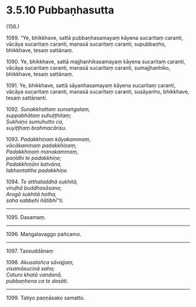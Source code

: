 # 3.5.10 Pubbaṇhasutta

(156.)

1089\. “Ye, bhikkhave, sattā pubbaṇhasamayaṃ kāyena sucaritaṃ caranti, vācāya sucaritaṃ caranti, manasā sucaritaṃ caranti, supubbaṇho, bhikkhave, tesaṃ sattānaṃ.

1090\. Ye, bhikkhave, sattā majjhanhikasamayaṃ kāyena sucaritaṃ caranti, vācāya sucaritaṃ caranti, manasā sucaritaṃ caranti, sumajjhanhiko, bhikkhave, tesaṃ sattānaṃ.

1091\. Ye, bhikkhave, sattā sāyanhasamayaṃ kāyena sucaritaṃ caranti, vācāya sucaritaṃ caranti, manasā sucaritaṃ caranti, susāyanho, bhikkhave, tesaṃ sattānanti.

1092\. _Sunakkhattaṃ sumaṅgalaṃ,_  
_suppabhātaṃ suhuṭṭhitaṃ;_  
_Sukhaṇo sumuhutto ca,_  
_suyiṭṭhaṃ brahmacārisu._  

1093\. _Padakkhiṇaṃ kāyakammaṃ,_  
_vācākammaṃ padakkhiṇaṃ;_  
_Padakkhiṇaṃ manokammaṃ,_  
_paṇīdhi te padakkhiṇe;_  
_Padakkhiṇāni katvāna,_  
_labhantatthe padakkhiṇe._  

1094\. _Te atthaladdhā sukhitā,_  
_viruḷhā buddhasāsane;_  
_Arogā sukhitā hotha,_  
_saha sabbehi ñātibhī”ti._  

---

1095\. Dasamaṃ.

---

1096\. Maṅgalavaggo pañcamo.

---

1097\. Tassuddānaṃ

1098\. _Akusalañca sāvajjaṃ,_  
_visamāsucinā saha;_  
_Caturo khatā vandanā,_  
_pubbaṇhena ca te dasāti._  

---

1099\. Tatiyo paṇṇāsako samatto.
